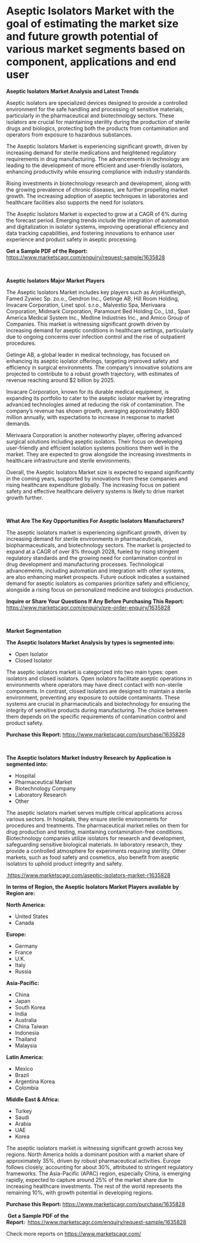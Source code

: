 <p><h1>Aseptic Isolators Market with the goal of estimating the market size and future growth potential of various market segments based on component, applications and end user</h1></p><p><strong>Aseptic Isolators Market Analysis and Latest Trends</strong></p>
<p><p>Aseptic isolators are specialized devices designed to provide a controlled environment for the safe handling and processing of sensitive materials, particularly in the pharmaceutical and biotechnology sectors. These isolators are crucial for maintaining sterility during the production of sterile drugs and biologics, protecting both the products from contamination and operators from exposure to hazardous substances.</p><p>The Aseptic Isolators Market is experiencing significant growth, driven by increasing demand for sterile medications and heightened regulatory requirements in drug manufacturing. The advancements in technology are leading to the development of more efficient and user-friendly isolators, enhancing productivity while ensuring compliance with industry standards. </p><p>Rising investments in biotechnology research and development, along with the growing prevalence of chronic diseases, are further propelling market growth. The increasing adoption of aseptic techniques in laboratories and healthcare facilities also supports the need for isolators. </p><p>The Aseptic Isolators Market is expected to grow at a CAGR of 6% during the forecast period. Emerging trends include the integration of automation and digitalization in isolator systems, improving operational efficiency and data tracking capabilities, and fostering innovations to enhance user experience and product safety in aseptic processing.</p></p>
<p><strong>Get a Sample PDF of the Report:&nbsp;</strong> <a href="https://www.marketscagr.com/enquiry/request-sample/1635828?utm_campaign=2320&utm_medium=2&utm_source=Github&utm_content=ia&utm_term=16022025&utm_id=aseptic-isolators">https://www.marketscagr.com/enquiry/request-sample/1635828</a></p>
<p>&nbsp;</p>
<p><strong>Aseptic Isolators Major Market Players</strong></p>
<p><p>The Aseptic Isolators Market includes key players such as ArjoHuntleigh, Famed Zywiec Sp. zo.o., Gendron Inc., Getinge AB, Hill Room Holding, Invacare Corporation, Linet spol. s.r.o., Malvestio Spa, Merivaara Corporation, Midmark Corporation, Paramount Bed Holding Co., Ltd., Span America Medical System Inc., Medline Industries Inc., and Amico Group of Companies. This market is witnessing significant growth driven by increasing demand for aseptic conditions in healthcare settings, particularly due to ongoing concerns over infection control and the rise of outpatient procedures.</p><p>Getinge AB, a global leader in medical technology, has focused on enhancing its aseptic isolator offerings, targeting improved safety and efficiency in surgical environments. The company’s innovative solutions are projected to contribute to a robust growth trajectory, with estimates of revenue reaching around $2 billion by 2025.</p><p>Invacare Corporation, known for its durable medical equipment, is expanding its portfolio to cater to the aseptic isolator market by integrating advanced technologies aimed at reducing the risk of contamination. The company’s revenue has shown growth, averaging approximately $800 million annually, with expectations to increase in response to market demands.</p><p>Merivaara Corporation is another noteworthy player, offering advanced surgical solutions including aseptic isolators. Their focus on developing user-friendly and efficient isolation systems positions them well in the market. They are expected to grow alongside the increasing investments in healthcare infrastructure and sterile environments.</p><p>Overall, the Aseptic Isolators Market size is expected to expand significantly in the coming years, supported by innovations from these companies and rising healthcare expenditure globally. The increasing focus on patient safety and effective healthcare delivery systems is likely to drive market growth further.</p></p>
<p>&nbsp;</p>
<p><strong>What Are The Key Opportunities For Aseptic Isolators Manufacturers?</strong></p>
<p><p>The aseptic isolators market is experiencing significant growth, driven by increasing demand for sterile environments in pharmaceuticals, biopharmaceuticals, and biotechnology sectors. The market is projected to expand at a CAGR of over 8% through 2028, fueled by rising stringent regulatory standards and the growing need for contamination control in drug development and manufacturing processes. Technological advancements, including automation and integration with other systems, are also enhancing market prospects. Future outlook indicates a sustained demand for aseptic isolators as companies prioritize safety and efficiency, alongside a rising focus on personalized medicine and biologics production.</p></p>
<p><strong>Inquire or Share Your Questions If Any Before Purchasing This Report:</strong> <a href="https://www.marketscagr.com/enquiry/pre-order-enquiry/1635828?utm_campaign=2320&utm_medium=2&utm_source=Github&utm_content=ia&utm_term=16022025&utm_id=aseptic-isolators">https://www.marketscagr.com/enquiry/pre-order-enquiry/1635828</a></p>
<p>&nbsp;</p>
<p><strong>Market Segmentation</strong></p>
<p><strong>The Aseptic Isolators Market Analysis by types is segmented into:</strong></p>
<p><ul><li>Open Isolator</li><li>Closed Isolator</li></ul></p>
<p><p>The aseptic isolators market is categorized into two main types: open isolators and closed isolators. Open isolators facilitate aseptic operations in environments where operators may have direct contact with non-sterile components. In contrast, closed isolators are designed to maintain a sterile environment, preventing any exposure to outside contaminants. These systems are crucial in pharmaceuticals and biotechnology for ensuring the integrity of sensitive products during manufacturing. The choice between them depends on the specific requirements of contamination control and product safety.</p></p>
<p><strong>Purchase this Report:&nbsp;</strong><a href="https://www.marketscagr.com/purchase/1635828?utm_campaign=2320&utm_medium=2&utm_source=Github&utm_content=ia&utm_term=16022025&utm_id=aseptic-isolators">https://www.marketscagr.com/purchase/1635828</a></p>
<p>&nbsp;</p>
<p><strong>The Aseptic Isolators Market Industry Research by Application is segmented into:</strong></p>
<p><ul><li>Hospital</li><li>Pharmaceutical Market</li><li>Biotechnology Company</li><li>Laboratory Research</li><li>Other</li></ul></p>
<p><p>The aseptic isolators market serves multiple critical applications across various sectors. In hospitals, they ensure sterile environments for procedures and treatments. The pharmaceutical market relies on them for drug production and testing, maintaining contamination-free conditions. Biotechnology companies utilize isolators for research and development, safeguarding sensitive biological materials. In laboratory research, they provide a controlled atmosphere for experiments requiring sterility. Other markets, such as food safety and cosmetics, also benefit from aseptic isolators to uphold product integrity and safety.</p></p>
<p><a href="https://www.marketscagr.com/aseptic-isolators-market-r1635828?utm_campaign=2320&utm_medium=2&utm_source=Github&utm_content=ia&utm_term=16022025&utm_id=aseptic-isolators">&nbsp;https://www.marketscagr.com/aseptic-isolators-market-r1635828</a></p>
<p><strong>In terms of Region, the Aseptic Isolators Market Players available by Region are:</strong></p>
<p>
    <p> <strong> North America: </strong>
        <ul>
            <li>United States</li>
            <li>Canada</li>
        </ul>
        </p> 
    <p> <strong> Europe: </strong>
        <ul>
            <li>Germany</li>
            <li>France</li>
            <li>U.K.</li>
            <li>Italy</li>
            <li>Russia</li>
        </ul>
        </p> 
    <p> <strong> Asia-Pacific: </strong>
        <ul>
            <li>China</li>
            <li>Japan</li>
            <li>South Korea</li>
            <li>India</li>
            <li>Australia</li>
            <li>China Taiwan</li>
            <li>Indonesia</li>
            <li>Thailand</li>
            <li>Malaysia</li>
        </ul>
        </p> 
    <p> <strong> Latin America: </strong>
        <ul>
            <li>Mexico</li>
            <li>Brazil</li>
            <li>Argentina Korea</li>
            <li>Colombia</li>
        </ul>
        </p> 
    <p> <strong> Middle East & Africa: </strong>
        <ul>
            <li>Turkey</li>
            <li>Saudi</li>
            <li>Arabia</li>
            <li>UAE</li>
            <li>Korea</li>
        </ul>
    </p>
    </p>
<p><p>The aseptic isolators market is witnessing significant growth across key regions. North America holds a dominant position with a market share of approximately 35%, driven by robust pharmaceutical activities. Europe follows closely, accounting for about 30%, attributed to stringent regulatory frameworks. The Asia-Pacific (APAC) region, especially China, is emerging rapidly, expected to capture around 25% of the market share due to increasing healthcare investments. The rest of the world represents the remaining 10%, with growth potential in developing regions.</p></p>
<p><strong>Purchase this Report: </strong><a href="https://www.marketscagr.com/purchase/1635828?utm_campaign=2320&utm_medium=2&utm_source=Github&utm_content=ia&utm_term=16022025&utm_id=aseptic-isolators">https://www.marketscagr.com/purchase/1635828</a></p>
<p>&nbsp;<strong>Get a Sample PDF of the Report:&nbsp;&nbsp;</strong><a href="https://www.marketscagr.com/enquiry/request-sample/1635828?utm_campaign=2320&utm_medium=2&utm_source=Github&utm_content=ia&utm_term=16022025&utm_id=aseptic-isolators">https://www.marketscagr.com/enquiry/request-sample/1635828</a></p>
<p><strong></strong></p>
<p>Check more reports on <a href="https://www.marketscagr.com/?utm_campaign=2320&utm_medium=2&utm_source=Github&utm_content=ia&utm_term=16022025&utm_id=aseptic-isolators">https://www.marketscagr.com/</a></p>